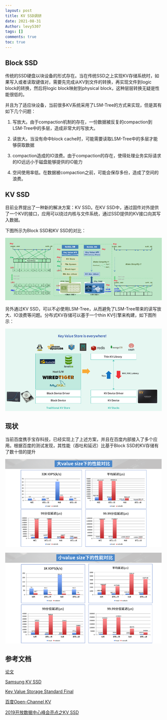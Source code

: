 ```yaml
---
layout: post
title: KV SSD调研
date: 2021-08-31
Author: levy5307
tags: []
comments: true
toc: true
---
```


## Block SSD

传统的SSD硬盘以块设备的形式存在。当在传统SSD之上实现KV存储系统时，如果写入或者读取键值对，需要先完成从KV到文件的转换，再实现文件到logic block的转换，然后将logic block映射到physical block，这种层层转换无疑是性能很低的。

并且为了适应块设备，当前很多KV系统采用了LSM-Tree的方式来实现，但是其有如下几个问题：

1. 写放大。由于compaction机制的存在，一份数据被反复的compaction到LSM-Tree中的多层，造成非常大的写放大。

2. 读放大。当没有命中block cache时，可能需要读取LSM-Tree中的多层才能够获取数据

3. compaction造成的IO浪费。由于compaction的存在，使得处理业务实际请求的IO远远小于磁盘能够提供的IO能力

4. 空间使用率低。在数据被compaction之前，可能会保存多份，造成了空间的浪费。

## KV SSD

目前业界提出了一种新的解决方案：KV SSD。在KV SSD中，通过固件对外提供了一个KV的接口，应用可以绕过内核与文件系统，通过SSD提供的KV接口向其写入数据。

下图所示为Block SSD和KV SSD的对比：

![](../images/kv-ssd-compare.png)

另外通过KV SSD，可以不必使用LSM-Tree，从而避免了LSM-Tree带来的读写放大、IO浪费等问题。分布式KV存储可以基于一个thin KV引擎来构建，如下图所示：

![](../images/kv-ssd-arch.png)

## 现状

当前百度携手宝存科技，已经实现上了上述方案，并且在百度内部接入了多个应用。根据百度的测试发现，其性能（吞吐和延迟）比基于Block SSD的KV存储有了数十倍的提升

![](../images/kv-ssd-big-value.png)

![](../images/kv-ssd-small-value.png)

## 参考文档

[论文](https://cseweb.ucsd.edu/~y7jin/papers/KAML17_Yanqin.pdf)

[Samsung KV SSD](https://www.samsung.com/semiconductor/global.semi.static/Samsung_Key_Value_SSD_enables_High_Performance_Scaling-0.pdf)

[Key Value Storage Standard Final](https://www.snia.org/sites/default/files/ESF/Key-Value-Storage-Standard-Final.pdf)

[百度Open-Channel KV](http://www.dostor.com/p/64402.html)

[2019开放数据中心峰会亮点之KV SSD](http://www.odcc.org.cn/news/p-1160060784686317569.html)

